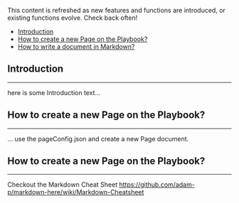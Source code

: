 <!--
title: FAQs
icon: question-circle
topics: faq
-->
This content is refreshed as new features and functions are introduced, or existing functions evolve.  Check back often!

* [Introduction](/#/playbook/faq#introduction)
* [How to create a new Page on the Playbook?](//#/playbook/faq#newPage)
* [How to write a document in Markdown?](/#/playbook/faq#markdown)

## <a id="introduction" name="introduction"></a>Introduction
---

here is some Introduction text...

## <a id="newPage" name="newPage"></a>How to create a new Page on the Playbook?
---

... use the pageConfig.json and create a new Page document.

## <a id="markdown" name="markdown"></a>How to create a new Page on the Playbook?
---

Checkout the Markdown Cheat Sheet https://github.com/adam-p/markdown-here/wiki/Markdown-Cheatsheet
